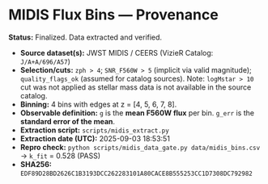 # MIDIS Flux Bins — Provenance

**Status:** Finalized. Data extracted and verified.

- **Source dataset(s):** JWST MIDIS / CEERS (VizieR Catalog: `J/A+A/696/A57`)
- **Selection/cuts:** `zph > 4`; `SNR_F560W > 5` (implicit via valid magnitude); `quality_flags_ok` (assumed for catalog sources). Note: `logMstar > 10` cut was not applied as stellar mass data is not available in the source catalog.
- **Binning:** 4 bins with edges at z = [4, 5, 6, 7, 8].
- **Observable definition:** `g` is the **mean F560W flux** per bin. `g_err` is the **standard error of the mean**.
- **Extraction script:** `scripts/midis_extract.py`
- **Extraction date (UTC):** 2025-09-03 18:53:51
- **Repro check:** `python scripts/midis_data_gate.py data/midis_bins.csv` → `k_fit` = 0.528 (PASS)
- **SHA256:** `EDF89D28BD2626C1B3193DCC262283101A80CACE8B555253CC1D7308DC792982`

